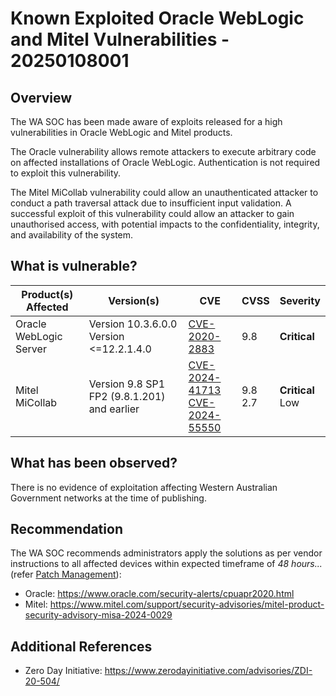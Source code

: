# Known Exploited Oracle WebLogic and Mitel Vulnerabilities - 20250108001

## Overview

The WA SOC has been made aware of exploits released for a high vulnerabilities in Oracle WebLogic and Mitel products.

The Oracle vulnerability allows remote attackers to execute arbitrary code on affected installations of Oracle WebLogic. Authentication is not required to exploit this vulnerability.

The Mitel MiCollab vulnerability could allow an unauthenticated attacker to conduct a path traversal attack due to insufficient input validation.
A successful exploit of this vulnerability could allow an attacker to gain unauthorised access, with potential impacts to the confidentiality, integrity, and availability of the system.

## What is vulnerable?

| Product(s) Affected    | Version(s)                                    | CVE                                                                                                                                      | CVSS         | Severity              |
| ---------------------- | --------------------------------------------- | ---------------------------------------------------------------------------------------------------------------------------------------- | ------------ | --------------------- |
| Oracle WebLogic Server | Version 10.3.6.0.0 <br> Version \<=12.2.1.4.0 | [CVE-2020-2883](https://www.cve.org/CVERecord?id=CVE-2020-2883)                                                                          | 9.8          | **Critical**          |
| Mitel MiCollab         | Version 9.8 SP1 FP2 (9.8.1.201) and earlier   | [CVE-2024-41713](https://www.cve.org/CVERecord?id=CVE-2024-41713) <br> [CVE-2024-55550](https://www.cve.org/CVERecord?id=CVE-2024-55550) | 9.8 <br> 2.7 | **Critical** <br> Low |

## What has been observed?

There is no evidence of exploitation affecting Western Australian Government networks at the time of publishing.

## Recommendation

The WA SOC recommends administrators apply the solutions as per vendor instructions to all affected devices within expected timeframe of *48 hours...* (refer [Patch Management](../guidelines/patch-management.md)):

- Oracle: <https://www.oracle.com/security-alerts/cpuapr2020.html>
- Mitel: <https://www.mitel.com/support/security-advisories/mitel-product-security-advisory-misa-2024-0029>

## Additional References

- Zero Day Initiative: <https://www.zerodayinitiative.com/advisories/ZDI-20-504/>
